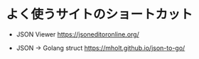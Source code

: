 # よく使うサイトのショートカット

- JSON Viewer
https://jsoneditoronline.org/

- JSON -> Golang struct
https://mholt.github.io/json-to-go/